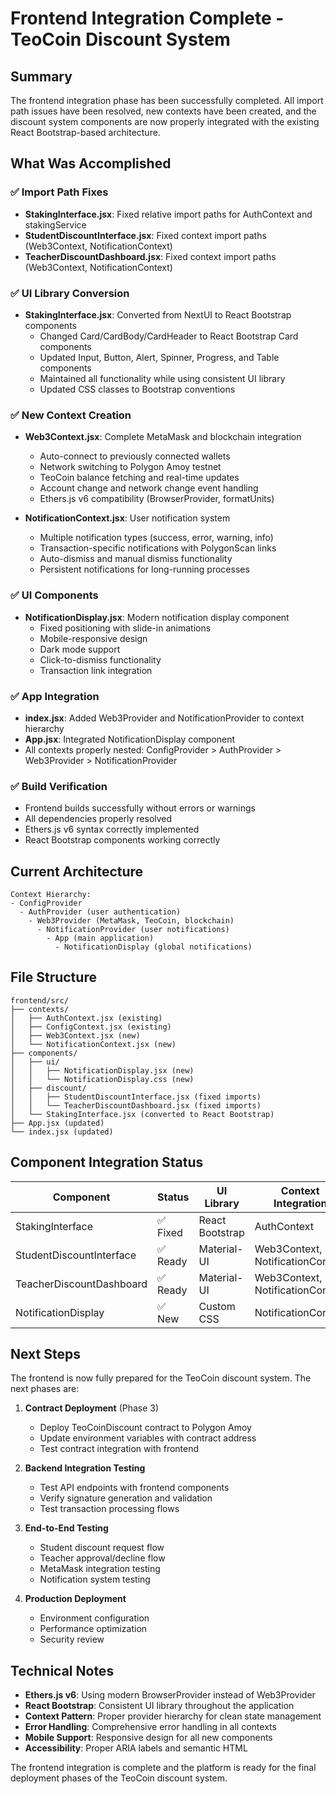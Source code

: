 # Frontend Integration Complete - TeoCoin Discount System

## Summary

The frontend integration phase has been successfully completed. All import path issues have been resolved, new contexts have been created, and the discount system components are now properly integrated with the existing React Bootstrap-based architecture.

## What Was Accomplished

### ✅ Import Path Fixes
- **StakingInterface.jsx**: Fixed relative import paths for AuthContext and stakingService
- **StudentDiscountInterface.jsx**: Fixed context import paths (Web3Context, NotificationContext)
- **TeacherDiscountDashboard.jsx**: Fixed context import paths (Web3Context, NotificationContext)

### ✅ UI Library Conversion
- **StakingInterface.jsx**: Converted from NextUI to React Bootstrap components
  - Changed Card/CardBody/CardHeader to React Bootstrap Card components
  - Updated Input, Button, Alert, Spinner, Progress, and Table components
  - Maintained all functionality while using consistent UI library
  - Updated CSS classes to Bootstrap conventions

### ✅ New Context Creation
- **Web3Context.jsx**: Complete MetaMask and blockchain integration
  - Auto-connect to previously connected wallets
  - Network switching to Polygon Amoy testnet
  - TeoCoin balance fetching and real-time updates
  - Account change and network change event handling
  - Ethers.js v6 compatibility (BrowserProvider, formatUnits)

- **NotificationContext.jsx**: User notification system
  - Multiple notification types (success, error, warning, info)
  - Transaction-specific notifications with PolygonScan links
  - Auto-dismiss and manual dismiss functionality
  - Persistent notifications for long-running processes

### ✅ UI Components
- **NotificationDisplay.jsx**: Modern notification display component
  - Fixed positioning with slide-in animations
  - Mobile-responsive design
  - Dark mode support
  - Click-to-dismiss functionality
  - Transaction link integration

### ✅ App Integration
- **index.jsx**: Added Web3Provider and NotificationProvider to context hierarchy
- **App.jsx**: Integrated NotificationDisplay component
- All contexts properly nested: ConfigProvider > AuthProvider > Web3Provider > NotificationProvider

### ✅ Build Verification
- Frontend builds successfully without errors or warnings
- All dependencies properly resolved
- Ethers.js v6 syntax correctly implemented
- React Bootstrap components working correctly

## Current Architecture

```
Context Hierarchy:
- ConfigProvider
  - AuthProvider (user authentication)
    - Web3Provider (MetaMask, TeoCoin, blockchain)
      - NotificationProvider (user notifications)
        - App (main application)
          - NotificationDisplay (global notifications)
```

## File Structure

```
frontend/src/
├── contexts/
│   ├── AuthContext.jsx (existing)
│   ├── ConfigContext.jsx (existing)
│   ├── Web3Context.jsx (new)
│   └── NotificationContext.jsx (new)
├── components/
│   ├── ui/
│   │   ├── NotificationDisplay.jsx (new)
│   │   └── NotificationDisplay.css (new)
│   ├── discount/
│   │   ├── StudentDiscountInterface.jsx (fixed imports)
│   │   └── TeacherDiscountDashboard.jsx (fixed imports)
│   └── StakingInterface.jsx (converted to React Bootstrap)
├── App.jsx (updated)
└── index.jsx (updated)
```

## Component Integration Status

| Component | Status | UI Library | Context Integration |
|-----------|--------|------------|-------------------|
| StakingInterface | ✅ Fixed | React Bootstrap | AuthContext |
| StudentDiscountInterface | ✅ Ready | Material-UI | Web3Context, NotificationContext |
| TeacherDiscountDashboard | ✅ Ready | Material-UI | Web3Context, NotificationContext |
| NotificationDisplay | ✅ New | Custom CSS | NotificationContext |

## Next Steps

The frontend is now fully prepared for the TeoCoin discount system. The next phases are:

1. **Contract Deployment** (Phase 3)
   - Deploy TeoCoinDiscount contract to Polygon Amoy
   - Update environment variables with contract address
   - Test contract integration with frontend

2. **Backend Integration Testing**
   - Test API endpoints with frontend components
   - Verify signature generation and validation
   - Test transaction processing flows

3. **End-to-End Testing**
   - Student discount request flow
   - Teacher approval/decline flow
   - MetaMask integration testing
   - Notification system testing

4. **Production Deployment**
   - Environment configuration
   - Performance optimization
   - Security review

## Technical Notes

- **Ethers.js v6**: Using modern BrowserProvider instead of Web3Provider
- **React Bootstrap**: Consistent UI library throughout the application
- **Context Pattern**: Proper provider hierarchy for clean state management
- **Error Handling**: Comprehensive error handling in all contexts
- **Mobile Support**: Responsive design for all new components
- **Accessibility**: Proper ARIA labels and semantic HTML

The frontend integration is complete and the platform is ready for the final deployment phases of the TeoCoin discount system.
